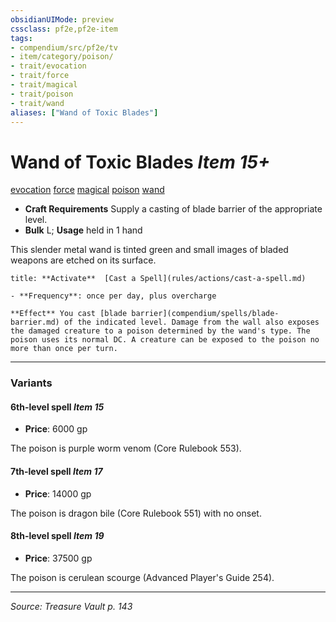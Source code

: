 ```yaml
---
obsidianUIMode: preview
cssclass: pf2e,pf2e-item
tags:
- compendium/src/pf2e/tv
- item/category/poison/
- trait/evocation
- trait/force
- trait/magical
- trait/poison
- trait/wand
aliases: ["Wand of Toxic Blades"]
---
```

# Wand of Toxic Blades *Item 15+*  
[evocation](evocation.md "Evocation School Trait")  [force](force.md "Force Energy & Element Trait")  [magical](magical.md "Magical Item Trait")  [poison](Reference/Rules/Traits/poison.md "Poison Effect Trait")  [wand](wand.md "Wand Item Trait")  

- **Craft Requirements** Supply a casting of blade barrier of the appropriate level.
- **Bulk** L; **Usage** held in 1 hand

This slender metal wand is tinted green and small images of bladed weapons are etched on its surface.

```ad-embed-ability
title: **Activate**  [Cast a Spell](rules/actions/cast-a-spell.md)

- **Frequency**: once per day, plus overcharge

**Effect** You cast [blade barrier](compendium/spells/blade-barrier.md) of the indicated level. Damage from the wall also exposes the damaged creature to a poison determined by the wand's type. The poison uses its normal DC. A creature can be exposed to the poison no more than once per turn.
```

---

### Variants

#### 6th-level spell *Item 15*

- **Price**: 6000 gp

The poison is purple worm venom (Core Rulebook 553).

#### 7th-level spell *Item 17*

- **Price**: 14000 gp

The poison is dragon bile (Core Rulebook 551) with no onset.

#### 8th-level spell *Item 19*

- **Price**: 37500 gp

The poison is cerulean scourge (Advanced Player's Guide 254).

---
*Source: Treasure Vault p. 143*